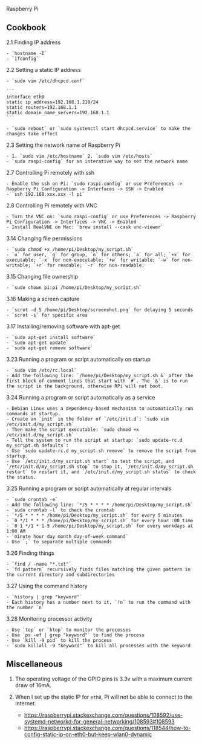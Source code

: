 Raspberry Pi

## Cookbook

2.1 Finding IP address

    - `hostname -I`
    - `ifconfig`

2.2 Setting a static IP address

    - `sudo vim /etc/dhcpcd.conf`

    ```
    interface eth0
    static ip_address=192.168.1.210/24
    static routers=192.168.1.1
    static domain_name_servers=192.168.1.1
    ```

    - `sudo reboot` or `sudo systemctl start dhcpcd.service` to make the changes take effect

2.3 Setting the network name of Raspberry Pi

    - 1. `sudo vim /etc/hostname` 2. `sudo vim /etc/hosts`
    - `sudo raspi-config` for an interative way to set the network name

2.7 Controlling Pi remotely with ssh

    - Enable the ssh on Pi: `sudo raspi-config` or use Preferences -> Raspberry Pi Configuration -> Interfaces -> SSH -> Enabled
    - `ssh 192.168.xxx.xxx -l pi`

2.8 Controlling Pi remotely with VNC

    - Turn the VNC on: `sudo raspi-config` or use Preferences -> Raspberry Pi Configuration -> Interfaces -> VNC -> Enabled
    - Install RealVNC on Mac: `brew install --cask vnc-viewer`

3.14 Changing file permissions

    - `sudo chmod +x /home/pi/Desktop/my_script.sh`
    - `u` for user, `g` for group, `o` for others; `a` for all; `+x` for executable; `-x` for non-executable; `+w` for writable; `-w` for non-writable; `+r` for readable; `-r` for non-readable;

3.15 Changing file ownership

    - `sudo chown pi:pi /home/pi/Desktop/my_script.sh`

3.16 Making a screen capture

    - `scrot -d 5 /home/pi/Desktop/screenshot.png` for delaying 5 seconds
    - `scrot -s` for specific area

3.17 Installing/removing software with apt-get

    - `sudo apt-get install software`
    - `sudo apt-get update`
    - `sudo apt-get remove software`

3.23 Running a program or script automatically on startup

    - `sudo vim /etc/rc.local`
    - Add the following line: `/home/pi/Desktop/my_script.sh &` after the first block of comment lines that start with `#`. The `&` is to run the script in the background, otherwise RPi will not boot.

3.24 Running a program or script automatically as a service

    - Debian Linux uses a dependency-based mechanism to automatically run commands at startup.
    - Create an `init` in the folder of `/etc/init.d`: `sudo vim /etc/init.d/my_script.sh`
    - Then make the script executable: `sudo chmod +x /etc/init.d/my_script.sh`
    - Tell the system to run the script at startup: `sudo update-rc.d my_script.sh defaults`:
    - Use `sudo update-rc.d my_script.sh remove` to remove the script from startup.
    - Use `/etc/init.d/my_script.sh start` to test the script, and `/etc/init.d/my_script.sh stop` to stop it, `/etc/init.d/my_script.sh restart` to restart it, and `/etc/init.d/my_script.sh status` to check the status.

3.25 Running a program or script automatically at regular intervals

    - `sudo crontab -e`
    - Add the following line: `*/5 * * * * /home/pi/Desktop/my_script.sh`
    - `sudo crontab -l` to check the crontab
    - `*/5 * * * * /home/pi/Desktop/my_script.sh` for every 5 minutes
    - `0 */1 * * * /home/pi/Desktop/my_script.sh` for every hour :00 time
    - `0 1 */1 * 1-5 /home/pi/Desktop/my_script.sh` for every workdays at 1:00 AM
    - `minute hour day month day-of-week command`
    - Use `;` to separate multiple commands

3.26 Finding things

    - `find / -name "*.txt"`
    - `fd pattern` recursively finds files matching the given pattern in the current directory and subdirectories

3.27 Using the command history

    - `history | grep "keyword"`
    - Each history has a number next to it, `!n` to run the command with the number `n`

3.28 Monitoring processor activity

    - Use `top` or `htop` to monitor the processes
    - Use `ps -ef | grep "keyword"` to find the process
    - Use `kill -9 pid` to kill the process
    - `sudo killall -9 "keyword"` to kill all processes with the keyword

## Miscellaneous

1. The operating voltage of the GPIO pins is 3.3v with a maximum current draw of 16mA.

2. When I set up the static IP for `eth0`, Pi will not be able to connect to the internet.

   - https://raspberrypi.stackexchange.com/questions/108592/use-systemd-networkd-for-general-networking/108593#108593
   - https://raspberrypi.stackexchange.com/questions/118544/how-to-config-static-ip-on-eth0-but-keep-wlan0-dynamic
